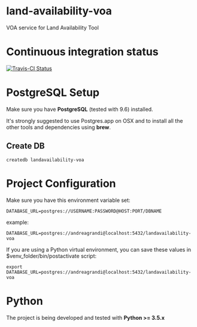 # land-availability-voa
VOA service for Land Availability Tool

# Continuous integration status

[![Travis-CI Status](https://secure.travis-ci.org/alphagov/land-availability-voa.png?branch=master)](http://travis-ci.org/#!/alphagov/land-availability-voa)

# PostgreSQL Setup

Make sure you have **PostgreSQL** (tested with 9.6) installed.

It's strongly suggested to use Postgres.app on OSX and to install all the other
tools and dependencies using **brew**.

## Create DB

```
createdb landavailability-voa
```

# Project Configuration

Make sure you have this environment variable set:

```
DATABASE_URL=postgres://USERNAME:PASSWORD@HOST:PORT/DBNAME
```

example:

```
DATABASE_URL=postgres://andreagrandi@localhost:5432/landavailability-voa
```

If you are using a Python virtual environment, you can save these values in
$venv_folder/bin/postactivate script:

```
export DATABASE_URL=postgres://andreagrandi@localhost:5432/landavailability-voa
```

# Python

The project is being developed and tested with **Python >= 3.5.x**
